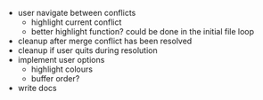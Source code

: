 - user navigate between conflicts
    - highlight current conflict
    - better highlight function? could be done in the initial file loop
- cleanup after merge conflict has been resolved
- cleanup if user quits during resolution
- implement user options
    - highlight colours
    - buffer order?
- write docs
